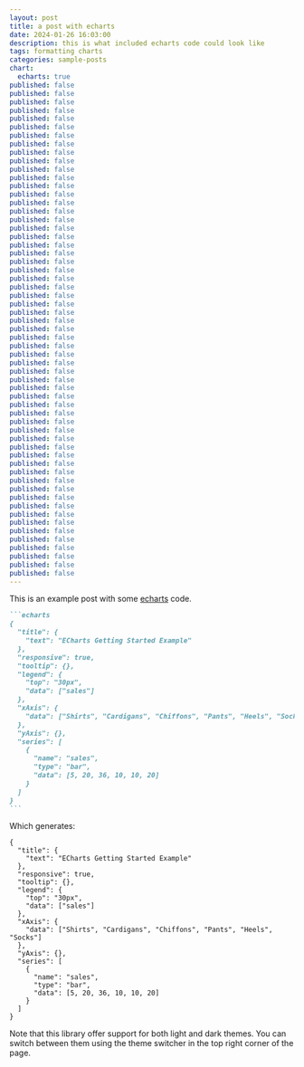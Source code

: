 ```yaml
---
layout: post
title: a post with echarts
date: 2024-01-26 16:03:00
description: this is what included echarts code could look like
tags: formatting charts
categories: sample-posts
chart:
  echarts: true
published: false
published: false
published: false
published: false
published: false
published: false
published: false
published: false
published: false
published: false
published: false
published: false
published: false
published: false
published: false
published: false
published: false
published: false
published: false
published: false
published: false
published: false
published: false
published: false
published: false
published: false
published: false
published: false
published: false
published: false
published: false
published: false
published: false
published: false
published: false
published: false
published: false
published: false
published: false
published: false
published: false
published: false
published: false
published: false
published: false
published: false
published: false
published: false
published: false
published: false
published: false
published: false
published: false
published: false
published: false
published: false
published: false
published: false
published: false
---
```


This is an example post with some [echarts](https://echarts.apache.org/) code.

````markdown
```echarts
{
  "title": {
    "text": "ECharts Getting Started Example"
  },
  "responsive": true,
  "tooltip": {},
  "legend": {
    "top": "30px",
    "data": ["sales"]
  },
  "xAxis": {
    "data": ["Shirts", "Cardigans", "Chiffons", "Pants", "Heels", "Socks"]
  },
  "yAxis": {},
  "series": [
    {
      "name": "sales",
      "type": "bar",
      "data": [5, 20, 36, 10, 10, 20]
    }
  ]
}
```
````

Which generates:

```echarts
{
  "title": {
    "text": "ECharts Getting Started Example"
  },
  "responsive": true,
  "tooltip": {},
  "legend": {
    "top": "30px",
    "data": ["sales"]
  },
  "xAxis": {
    "data": ["Shirts", "Cardigans", "Chiffons", "Pants", "Heels", "Socks"]
  },
  "yAxis": {},
  "series": [
    {
      "name": "sales",
      "type": "bar",
      "data": [5, 20, 36, 10, 10, 20]
    }
  ]
}
```

Note that this library offer support for both light and dark themes. You can switch between them using the theme switcher in the top right corner of the page.
